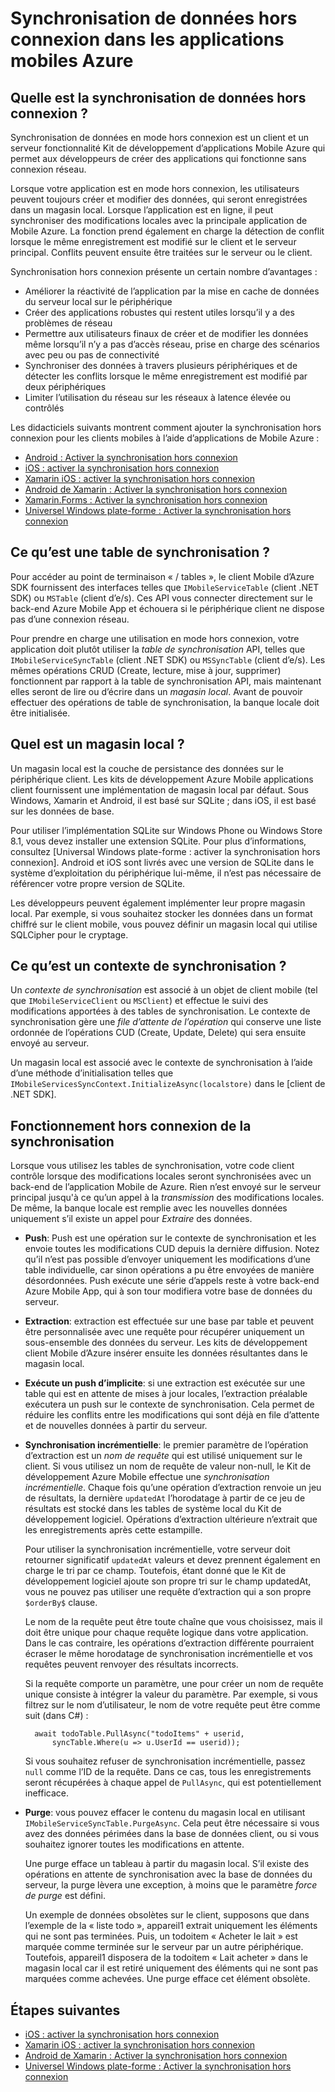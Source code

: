 <properties
    pageTitle="Synchronisation de données hors connexion dans les applications mobiles Azure | Microsoft Azure"
    description="Référence conceptuelle et vue d’ensemble de la fonctionnalité de synchronisation de données en mode hors connexion pour les applications mobiles Azure"
    documentationCenter="windows"
    authors="adrianhall"
    manager="dwrede"
    editor=""
    services="app-service\mobile"/>

<tags
    ms.service="app-service-mobile"
    ms.workload="mobile"
    ms.tgt_pltfrm="na"
    ms.devlang="multiple"
    ms.topic="article"
    ms.date="10/01/2016"
    ms.author="adrianha"/>

# <a name="offline-data-sync-in-azure-mobile-apps"></a>Synchronisation de données hors connexion dans les applications mobiles Azure

## <a name="what-is-offline-data-sync"></a>Quelle est la synchronisation de données hors connexion ?

Synchronisation de données en mode hors connexion est un client et un serveur fonctionnalité Kit de développement d’applications Mobile Azure qui permet aux développeurs de créer des applications qui fonctionne sans connexion réseau.

Lorsque votre application est en mode hors connexion, les utilisateurs peuvent toujours créer et modifier des données, qui seront enregistrées dans un magasin local. Lorsque l’application est en ligne, il peut synchroniser des modifications locales avec la principale application de Mobile Azure. La fonction prend également en charge la détection de conflit lorsque le même enregistrement est modifié sur le client et le serveur principal. Conflits peuvent ensuite être traitées sur le serveur ou le client.

Synchronisation hors connexion présente un certain nombre d’avantages :

* Améliorer la réactivité de l’application par la mise en cache de données du serveur local sur le périphérique
* Créer des applications robustes qui restent utiles lorsqu’il y a des problèmes de réseau
* Permettre aux utilisateurs finaux de créer et de modifier les données même lorsqu’il n’y a pas d’accès réseau, prise en charge des scénarios avec peu ou pas de connectivité
* Synchroniser des données à travers plusieurs périphériques et de détecter les conflits lorsque le même enregistrement est modifié par deux périphériques
* Limiter l’utilisation du réseau sur les réseaux à latence élevée ou contrôlés

Les didacticiels suivants montrent comment ajouter la synchronisation hors connexion pour les clients mobiles à l’aide d’applications de Mobile Azure :

* [Android : Activer la synchronisation hors connexion]
* [iOS : activer la synchronisation hors connexion]
* [Xamarin iOS : activer la synchronisation hors connexion]
* [Android de Xamarin : Activer la synchronisation hors connexion]
* [Xamarin.Forms : Activer la synchronisation hors connexion](app-service-mobile-xamarin-forms-get-started-offline-data.md)
* [Universel Windows plate-forme : Activer la synchronisation hors connexion]

## <a name="what-is-a-sync-table"></a>Ce qu’est une table de synchronisation ?

Pour accéder au point de terminaison « / tables », le client Mobile d’Azure SDK fournissent des interfaces telles que `IMobileServiceTable` (client .NET SDK) ou `MSTable` (client d’e/s). Ces API vous connecter directement sur le back-end Azure Mobile App et échouera si le périphérique client ne dispose pas d’une connexion réseau.

Pour prendre en charge une utilisation en mode hors connexion, votre application doit plutôt utiliser la *table de synchronisation* API, telles que `IMobileServiceSyncTable` (client .NET SDK) ou `MSSyncTable` (client d’e/s). Les mêmes opérations CRUD (Create, lecture, mise à jour, supprimer) fonctionnent par rapport à la table de synchronisation API, mais maintenant elles seront de lire ou d’écrire dans un *magasin local*. Avant de pouvoir effectuer des opérations de table de synchronisation, la banque locale doit être initialisée.

## <a name="what-is-a-local-store"></a>Quel est un magasin local ?

Un magasin local est la couche de persistance des données sur le périphérique client. Les kits de développement Azure Mobile applications client fournissent une implémentation de magasin local par défaut. Sous Windows, Xamarin et Android, il est basé sur SQLite ; dans iOS, il est basé sur les données de base.

Pour utiliser l’implémentation SQLite sur Windows Phone ou Windows Store 8.1, vous devez installer une extension SQLite. Pour plus d’informations, consultez [Universal Windows plate-forme : activer la synchronisation hors connexion]. Android et iOS sont livrés avec une version de SQLite dans le système d’exploitation du périphérique lui-même, il n’est pas nécessaire de référencer votre propre version de SQLite.

Les développeurs peuvent également implémenter leur propre magasin local. Par exemple, si vous souhaitez stocker les données dans un format chiffré sur le client mobile, vous pouvez définir un magasin local qui utilise SQLCipher pour le cryptage.

## <a name="what-is-a-sync-context"></a>Ce qu’est un contexte de synchronisation ?

Un *contexte de synchronisation* est associé à un objet de client mobile (tel que `IMobileServiceClient` ou `MSClient`) et effectue le suivi des modifications apportées à des tables de synchronisation. Le contexte de synchronisation gère une *file d’attente de l’opération* qui conserve une liste ordonnée de l’opérations CUD (Create, Update, Delete) qui sera ensuite envoyé au serveur.

Un magasin local est associé avec le contexte de synchronisation à l’aide d’une méthode d’initialisation telles que `IMobileServicesSyncContext.InitializeAsync(localstore)` dans le [client de .NET SDK].

## <a name="how-sync-works"></a>Fonctionnement hors connexion de la synchronisation

Lorsque vous utilisez les tables de synchronisation, votre code client contrôle lorsque des modifications locales seront synchronisées avec un back-end de l’application Mobile de Azure. Rien n’est envoyé sur le serveur principal jusqu'à ce qu’un appel à la *transmission* des modifications locales. De même, la banque locale est remplie avec les nouvelles données uniquement s’il existe un appel pour *Extraire* des données.

* **Push**: Push est une opération sur le contexte de synchronisation et les envoie toutes les modifications CUD depuis la dernière diffusion. Notez qu’il n’est pas possible d’envoyer uniquement les modifications d’une table individuelle, car sinon opérations a pu être envoyées de manière désordonnées. Push exécute une série d’appels reste à votre back-end Azure Mobile App, qui à son tour modifiera votre base de données du serveur.

* **Extraction**: extraction est effectuée sur une base par table et peuvent être personnalisée avec une requête pour récupérer uniquement un sous-ensemble des données du serveur. Les kits de développement client Mobile d’Azure insérer ensuite les données résultantes dans le magasin local.

* **Exécute un push d’implicite**: si une extraction est exécutée sur une table qui est en attente de mises à jour locales, l’extraction préalable exécutera un push sur le contexte de synchronisation. Cela permet de réduire les conflits entre les modifications qui sont déjà en file d’attente et de nouvelles données à partir du serveur.

* **Synchronisation incrémentielle**: le premier paramètre de l’opération d’extraction est un *nom de requête* qui est utilisé uniquement sur le client. Si vous utilisez un nom de requête de valeur non-null, le Kit de développement Azure Mobile effectue une *synchronisation incrémentielle*.
  Chaque fois qu’une opération d’extraction renvoie un jeu de résultats, la dernière `updatedAt` l’horodatage à partir de ce jeu de résultats est stocké dans les tables de système local du Kit de développement logiciel. Opérations d’extraction ultérieure n’extrait que les enregistrements après cette estampille.

  Pour utiliser la synchronisation incrémentielle, votre serveur doit retourner significatif `updatedAt` valeurs et devez prennent également en charge le tri par ce champ. Toutefois, étant donné que le Kit de développement logiciel ajoute son propre tri sur le champ updatedAt, vous ne pouvez pas utiliser une requête d’extraction qui a son propre `$orderBy$` clause.

  Le nom de la requête peut être toute chaîne que vous choisissez, mais il doit être unique pour chaque requête logique dans votre application.
  Dans le cas contraire, les opérations d’extraction différente pourraient écraser le même horodatage de synchronisation incrémentielle et vos requêtes peuvent renvoyer des résultats incorrects.

  Si la requête comporte un paramètre, une pour créer un nom de requête unique consiste à intégrer la valeur du paramètre.
  Par exemple, si vous filtrez sur le nom d’utilisateur, le nom de votre requête peut être comme suit (dans C#) :

        await todoTable.PullAsync("todoItems" + userid,
            syncTable.Where(u => u.UserId == userid));

  Si vous souhaitez refuser de synchronisation incrémentielle, passez `null` comme l’ID de la requête. Dans ce cas, tous les enregistrements seront récupérées à chaque appel de `PullAsync`, qui est potentiellement inefficace.

* **Purge**: vous pouvez effacer le contenu du magasin local en utilisant `IMobileServiceSyncTable.PurgeAsync`.
  Cela peut être nécessaire si vous avez des données périmées dans la base de données client, ou si vous souhaitez ignorer toutes les modifications en attente.

  Une purge efface un tableau à partir du magasin local. S’il existe des opérations en attente de synchronisation avec la base de données du serveur, la purge lèvera une exception, à moins que le paramètre *force de purge* est défini.

  Un exemple de données obsolètes sur le client, supposons que dans l’exemple de la « liste todo », appareil1 extrait uniquement les éléments qui ne sont pas terminées. Puis, un todoitem « Acheter le lait » est marquée comme terminée sur le serveur par un autre périphérique. Toutefois, appareil1 disposera de la todoitem « Lait acheter » dans le magasin local car il est retiré uniquement des éléments qui ne sont pas marquées comme achevées. Une purge efface cet élément obsolète.

## <a name="next-steps"></a>Étapes suivantes

* [iOS : activer la synchronisation hors connexion]
* [Xamarin iOS : activer la synchronisation hors connexion]
* [Android de Xamarin : Activer la synchronisation hors connexion]
* [Universel Windows plate-forme : Activer la synchronisation hors connexion]

<!-- Links -->
[Client .NET SDK]: app-service-mobile-dotnet-how-to-use-client-library.md
[Android : Activer la synchronisation hors connexion]: app-service-mobile-android-get-started-offline-data.md
[iOS : activer la synchronisation hors connexion]: app-service-mobile-ios-get-started-offline-data.md
[Xamarin iOS : activer la synchronisation hors connexion]: app-service-mobile-xamarin-ios-get-started-offline-data.md
[Android de Xamarin : Activer la synchronisation hors connexion]: app-service-mobile-xamarin-ios-get-started-offline-data.md
[Universel Windows plate-forme : Activer la synchronisation hors connexion]: app-service-mobile-windows-store-dotnet-get-started-offline-data.md
